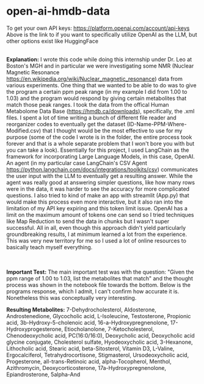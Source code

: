 # open-ai-hmdb-data

To get your own API keys: https://platform.openai.com/account/api-keys <br />
Above is the link to if you want to specifically utilize OpenAI as the LLM, but other options exist like HuggingFace
<br /><br />

**Explanation:**
I wrote this code while doing this internship under Dr. Leo at Boston's MGH and in particular we were investigating some NMR (Nuclear Magnetic Resonance https://en.wikipedia.org/wiki/Nuclear_magnetic_resonance) data from various experiments.  One thing that we wanted to be able to do was to give the program a certain ppm peak range (in my example I did from 1.00 to 1.03) and the program would respond by giving certain metabolites that match those peak ranges.  I took the data from the offical Human Metabolome Data Base (https://hmdb.ca/downloads), specifically, the .xml files.  I spent a lot of time writing a bunch of different file reader and reorganizer codes to eventually get the dataset (ID-Name-PPM-Where-Modified.csv) that I thought would be the most effective to use for my purpose (some of the code I wrote is in the folder, the entire process took forever and that is a whole separate problem that I won't bore you with but you can take a look).  Essentially for this project, I used LangChain as the framework for incorporating Large Language Models, in this case, OpenAI.  An agent (in my particular case LangChain's CSV Agent https://python.langchain.com/docs/integrations/toolkits/csv) communicates the user input with the LLM to eventually get a resulting answer.  While the agent was really good at answering simpler questions, like how many rows were in the data, it was harder to see the accuracy for more complicated questions.  I also tried to kind of make an app with streamlit (App.py) that would make this process even more interactive, but it also ran into the limitation of my API key expiring and this token limit issue.  OpenAI has a limit on the maximum amount of tokens one can send so I tried techniques like Map Reduction to send the data in chunks but I wasn't super successful.  All in all, even though this approach didn't yield particularly groundbreaking results, I at minimum learned a lot from the experience.  This was very new territory for me so I used a lot of online resources to basically teach myself everything.

<br /><br />
**Important Test:**
The main important test was with the question: "Given the ppm range of 1.00 to 1.03, list the metabolites that match" and the thought process was shown in the notebook file towards the bottom.  Below is the programs response, which I admit, I can't confirm how accurate it is.  Nonetheless this was conceptually very interesting.

**Resulting Metabolites:**
7-Dehydrocholesterol, Aldosterone, Androstenedione, Glycocholic acid, L-Isoleucine, Testosterone, Propionic acid, 3b-Hydroxy-5-cholenoic acid, 16-a-Hydroxypregnenolone, 17-Hydroxyprogesterone, Etiocholanolone, 7-Ketocholesterol, Chenodeoxycholic acid, PC(16:0/16:0), Deoxycholic acid, Deoxycholic acid glycine conjugate, Cholesterol sulfate, Hyodeoxycholic acid, 3-Hexanone, Lithocholic acid, Stearic acid, beta-Sitosterol, Vitamin D3, L-Valine, Ergocalciferol, Tetrahydrocortisone, Stigmasterol, Ursodeoxycholic acid, Progesterone, all-trans-Retinoic acid, alpha-Tocopherol, Menthol, Azithromycin, Deoxycorticosterone, 17a-Hydroxypregnenolone, Epiandrosterone, 5alpha-And

